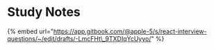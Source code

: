 # Study Notes

{% embed url="https://app.gitbook.com/@apple-5/s/react-interview-questions/~/edit/drafts/-LmcFHt\_9TXDIqYcUyyo/" %}



